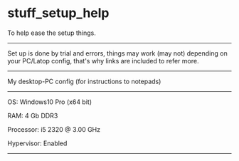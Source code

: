 # stuff_setup_help
To help ease the setup things.
_________

Set up is done by trial and errors, things may work (may not) depending on
your PC/Latop config, that's why links are included to refer more. 
_________

My desktop-PC config (for instructions to notepads)
_________
OS:		Windows10 Pro (x64 bit)

RAM:		4 Gb DDR3

Processor:	i5 2320 @ 3.00 GHz

Hypervisor:	Enabled
_________

